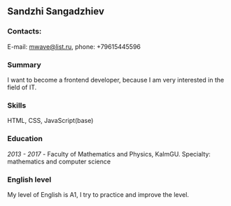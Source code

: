 ## Sandzhi Sangadzhiev 

### Contacts:
 E-mail: mwave@list.ru, phone: +79615445596

### Summary
 I want to become a frontend developer, because I am very interested in the field of IT.  

### Skills
 HTML, CSS, JavaScript(base)  

### Education
*2013 - 2017* - Faculty of Mathematics  and Physics, KalmGU. Specialty: mathematics and computer science

### English level
 My level of English is A1, I try to practice and improve the level.
